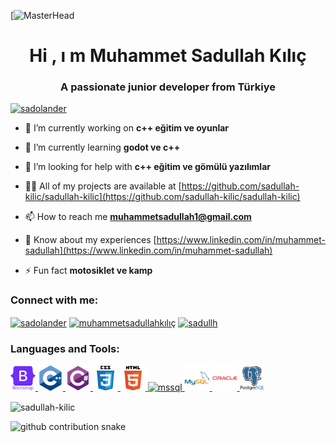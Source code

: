 

 [![MasterHead](https://media.licdn.com/dms/image/v2/D4D16AQGD-MYdXk1Aug/profile-displaybackgroundimage-shrink_350_1400/B4DZlIEVIkJcAc-/0/1757850719212?e=1760572800&v=beta&t=TGEhY9bruugSBwaY1M1igEk-01455u6W949e-Micyxo
 )


<h1 align="center">Hi , ı m Muhammet Sadullah Kılıç</h1>
<h3 align="center">A passionate junior developer from Türkiye</h3>

<p align="left"> <a href="https://twitter.com/sadolander" target="blank"><img src="https://img.shields.io/twitter/follow/sadolander?logo=twitter&style=for-the-badge" alt="sadolander" /></a> </p>

- 🔭 I’m currently working on **c++ eğitim ve oyunlar**

- 🌱 I’m currently learning **godot ve c++**

- 🤝 I’m looking for help with **c++ eğitim ve gömülü yazılımlar**

- 👨‍💻 All of my projects are available at [https://github.com/sadullah-kilic/sadullah-kilic](https://github.com/sadullah-kilic/sadullah-kilic)

- 📫 How to reach me **muhammetsadullah1@gmail.com**

- 📄 Know about my experiences [https://www.linkedin.com/in/muhammet-sadullah](https://www.linkedin.com/in/muhammet-sadullah)

- ⚡ Fun fact **motosiklet ve kamp**

<h3 align="left">Connect with me:</h3>
<p align="left">
<a href="https://twitter.com/sadolander" target="blank"><img align="center" src="https://raw.githubusercontent.com/rahuldkjain/github-profile-readme-generator/master/src/images/icons/Social/twitter.svg" alt="sadolander" height="30" width="40" /></a>
<a href="https://linkedin.com/in/muhammetsadullahkılıç" target="blank"><img align="center" src="https://raw.githubusercontent.com/rahuldkjain/github-profile-readme-generator/master/src/images/icons/Social/linked-in-alt.svg" alt="muhammetsadullahkılıç" height="30" width="40" /></a>
<a href="https://instagram.com/sadullh" target="blank"><img align="center" src="https://raw.githubusercontent.com/rahuldkjain/github-profile-readme-generator/master/src/images/icons/Social/instagram.svg" alt="sadullh" height="30" width="40" /></a>
</p>

<h3 align="left">Languages and Tools:</h3>
<p align="left"> <a href="https://getbootstrap.com" target="_blank" rel="noreferrer"> <img src="https://raw.githubusercontent.com/devicons/devicon/master/icons/bootstrap/bootstrap-plain-wordmark.svg" alt="bootstrap" width="40" height="40"/> </a> <a href="https://www.w3schools.com/cpp/" target="_blank" rel="noreferrer"> <img src="https://raw.githubusercontent.com/devicons/devicon/master/icons/cplusplus/cplusplus-original.svg" alt="cplusplus" width="40" height="40"/> </a> <a href="https://www.w3schools.com/cs/" target="_blank" rel="noreferrer"> <img src="https://raw.githubusercontent.com/devicons/devicon/master/icons/csharp/csharp-original.svg" alt="csharp" width="40" height="40"/> </a> <a href="https://www.w3schools.com/css/" target="_blank" rel="noreferrer"> <img src="https://raw.githubusercontent.com/devicons/devicon/master/icons/css3/css3-original-wordmark.svg" alt="css3" width="40" height="40"/> </a> <a href="https://www.w3.org/html/" target="_blank" rel="noreferrer"> <img src="https://raw.githubusercontent.com/devicons/devicon/master/icons/html5/html5-original-wordmark.svg" alt="html5" width="40" height="40"/> </a> <a href="https://www.microsoft.com/en-us/sql-server" target="_blank" rel="noreferrer"> <img src="https://www.svgrepo.com/show/303229/microsoft-sql-server-logo.svg" alt="mssql" width="40" height="40"/> </a> <a href="https://www.mysql.com/" target="_blank" rel="noreferrer"> <img src="https://raw.githubusercontent.com/devicons/devicon/master/icons/mysql/mysql-original-wordmark.svg" alt="mysql" width="40" height="40"/> </a> <a href="https://www.oracle.com/" target="_blank" rel="noreferrer"> <img src="https://raw.githubusercontent.com/devicons/devicon/master/icons/oracle/oracle-original.svg" alt="oracle" width="40" height="40"/> </a> <a href="https://www.postgresql.org" target="_blank" rel="noreferrer"> <img src="https://raw.githubusercontent.com/devicons/devicon/master/icons/postgresql/postgresql-original-wordmark.svg" alt="postgresql" width="40" height="40"/> </a> </p>

<p><img align="center" src="https://github-readme-stats.vercel.app/api/top-langs?username=sadullah-kilic&show_icons=true&locale=en&layout=compact" alt="sadullah-kilic" /></p>


![github contribution snake](https://raw.githubusercontent.com/sadullah-kilic/sadullah-kilic/output/github-contribution-grid-snake.svg)

